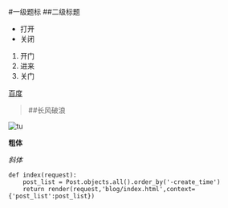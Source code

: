 #一级题标
##二级标题

- 打开
- 关闭
1. 开门
2. 进来
3. 关门

[百度](www.baidu.com)

>##长风破浪

![tu](http://p1.img.cctvpic.com/photoworkspace/contentimg/2017/09/11/2017091100290896168.jpg)

**粗体**

*斜体*

```buildoutcfg
def index(request):
    post_list = Post.objects.all().order_by('-create_time')
    return render(request,'blog/index.html',context={'post_list':post_list})
```